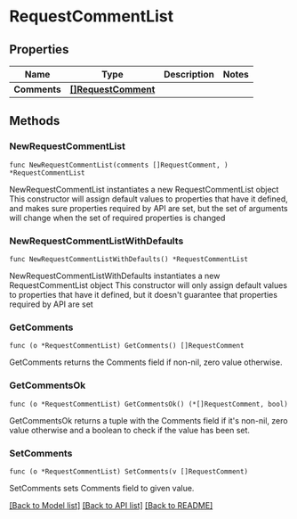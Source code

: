# RequestCommentList

## Properties

Name | Type | Description | Notes
------------ | ------------- | ------------- | -------------
**Comments** | [**[]RequestComment**](RequestComment.md) |  | 

## Methods

### NewRequestCommentList

`func NewRequestCommentList(comments []RequestComment, ) *RequestCommentList`

NewRequestCommentList instantiates a new RequestCommentList object
This constructor will assign default values to properties that have it defined,
and makes sure properties required by API are set, but the set of arguments
will change when the set of required properties is changed

### NewRequestCommentListWithDefaults

`func NewRequestCommentListWithDefaults() *RequestCommentList`

NewRequestCommentListWithDefaults instantiates a new RequestCommentList object
This constructor will only assign default values to properties that have it defined,
but it doesn't guarantee that properties required by API are set

### GetComments

`func (o *RequestCommentList) GetComments() []RequestComment`

GetComments returns the Comments field if non-nil, zero value otherwise.

### GetCommentsOk

`func (o *RequestCommentList) GetCommentsOk() (*[]RequestComment, bool)`

GetCommentsOk returns a tuple with the Comments field if it's non-nil, zero value otherwise
and a boolean to check if the value has been set.

### SetComments

`func (o *RequestCommentList) SetComments(v []RequestComment)`

SetComments sets Comments field to given value.



[[Back to Model list]](../README.md#documentation-for-models) [[Back to API list]](../README.md#documentation-for-api-endpoints) [[Back to README]](../README.md)


